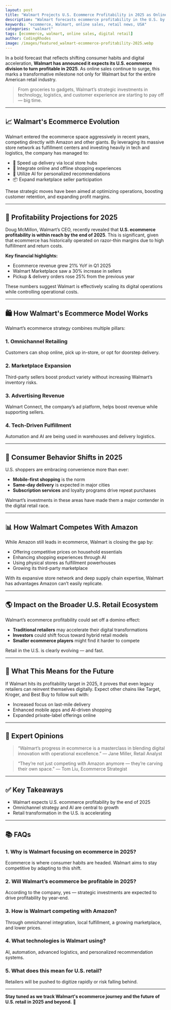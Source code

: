 ```yaml
---
layout: post
title: "Walmart Projects U.S. Ecommerce Profitability in 2025 as Online Sales Soar"
description: "Walmart forecasts ecommerce profitability in the U.S. by 2025 as online sales rise rapidly, signaling major shifts in retail."
keywords: "ecommerce, Walmart, online sales, retail news, USA"
categories: "walmart"
tags: [ecommerce, walmart, online sales, digital retail]
author: CodingRhodes
image: /images/featured_walmart-ecommerce-profitability-2025.webp
---
```


In a bold forecast that reflects shifting consumer habits and digital acceleration, **Walmart has announced it expects its U.S. ecommerce division to turn profitable in 2025**. As online sales continue to surge, this marks a transformative milestone not only for Walmart but for the entire American retail industry.

> From groceries to gadgets, Walmart’s strategic investments in technology, logistics, and customer experience are starting to pay off — big time.

---

## 📈 Walmart's Ecommerce Evolution

Walmart entered the ecommerce space aggressively in recent years, competing directly with Amazon and other giants. By leveraging its massive store network as fulfillment centers and investing heavily in tech and logistics, the company has managed to:

- 🚚 Speed up delivery via local store hubs
- 🛒 Integrate online and offline shopping experiences
- 🤖 Utilize AI for personalized recommendations
- 📦 Expand marketplace seller participation

These strategic moves have been aimed at optimizing operations, boosting customer retention, and expanding profit margins.

 
<!-- Ads Homepage below top article -->
<ins class="adsbygoogle"
     style="display:block"
     data-ad-client="ca-pub-2784742237479601"
     data-ad-slot="3760872290"
     data-ad-format="auto"
     data-full-width-responsive="true"></ins>
<script>
     (adsbygoogle = window.adsbygoogle || []).push({});
</script>

---

## 💸 Profitability Projections for 2025

Doug McMillon, Walmart’s CEO, recently revealed that **U.S. ecommerce profitability is within reach by the end of 2025**. This is significant, given that ecommerce has historically operated on razor-thin margins due to high fulfillment and return costs.

**Key financial highlights:**

- Ecommerce revenue grew 21% YoY in Q1 2025
- Walmart Marketplace saw a 30% increase in sellers
- Pickup & delivery orders rose 25% from the previous year

These numbers suggest Walmart is effectively scaling its digital operations while controlling operational costs.

---

## 🛍️ How Walmart's Ecommerce Model Works

Walmart’s ecommerce strategy combines multiple pillars:

### 1. **Omnichannel Retailing**
Customers can shop online, pick up in-store, or opt for doorstep delivery.

### 2. **Marketplace Expansion**
Third-party sellers boost product variety without increasing Walmart’s inventory risks.

### 3. **Advertising Revenue**
Walmart Connect, the company’s ad platform, helps boost revenue while supporting sellers.

### 4. **Tech-Driven Fulfillment**
Automation and AI are being used in warehouses and delivery logistics.

---

## 🧠 Consumer Behavior Shifts in 2025

U.S. shoppers are embracing convenience more than ever:

- **Mobile-first shopping** is the norm
- **Same-day delivery** is expected in major cities
- **Subscription services** and loyalty programs drive repeat purchases

Walmart’s investments in these areas have made them a major contender in the digital retail race.

---

## 📊 How Walmart Competes With Amazon

While Amazon still leads in ecommerce, Walmart is closing the gap by:

- Offering competitive prices on household essentials
- Enhancing shopping experiences through AI
- Using physical stores as fulfillment powerhouses
- Growing its third-party marketplace

With its expansive store network and deep supply chain expertise, Walmart has advantages Amazon can’t easily replicate.

---

## 🌎 Impact on the Broader U.S. Retail Ecosystem

 
<!-- Ads Homepage below top article -->
<ins class="adsbygoogle"
     style="display:block"
     data-ad-client="ca-pub-2784742237479601"
     data-ad-slot="3760872290"
     data-ad-format="auto"
     data-full-width-responsive="true"></ins>
<script>
     (adsbygoogle = window.adsbygoogle || []).push({});
</script>

Walmart’s ecommerce profitability could set off a domino effect:

- **Traditional retailers** may accelerate their digital transformations
- **Investors** could shift focus toward hybrid retail models
- **Smaller ecommerce players** might find it harder to compete

Retail in the U.S. is clearly evolving — and fast.

---

## 🔮 What This Means for the Future

If Walmart hits its profitability target in 2025, it proves that even legacy retailers can reinvent themselves digitally. Expect other chains like Target, Kroger, and Best Buy to follow suit with:

- Increased focus on last-mile delivery
- Enhanced mobile apps and AI-driven shopping
- Expanded private-label offerings online

---

## 📢 Expert Opinions

> “Walmart’s progress in ecommerce is a masterclass in blending digital innovation with operational excellence.” — Jane Miller, Retail Analyst

> “They’re not just competing with Amazon anymore — they’re carving their own space.” — Tom Liu, Ecommerce Strategist

---

## ✅ Key Takeaways

- Walmart expects U.S. ecommerce profitability by the end of 2025
- Omnichannel strategy and AI are central to growth
- Retail transformation in the U.S. is accelerating

---

## 📚 FAQs

### 1. Why is Walmart focusing on ecommerce in 2025?
Ecommerce is where consumer habits are headed. Walmart aims to stay competitive by adapting to this shift.

### 2. Will Walmart’s ecommerce be profitable in 2025?
According to the company, yes — strategic investments are expected to drive profitability by year-end.

### 3. How is Walmart competing with Amazon?
Through omnichannel integration, local fulfillment, a growing marketplace, and lower prices.

### 4. What technologies is Walmart using?
AI, automation, advanced logistics, and personalized recommendation systems.

### 5. What does this mean for U.S. retail?
Retailers will be pushed to digitize rapidly or risk falling behind.

---

**Stay tuned as we track Walmart's ecommerce journey and the future of U.S. retail in 2025 and beyond.** 🚀

